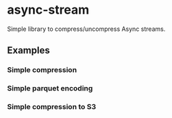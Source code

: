 async-stream
============

Simple library to compress/uncompress Async streams.


## Examples

### Simple compression

### Simple parquet encoding

### Simple compression to S3